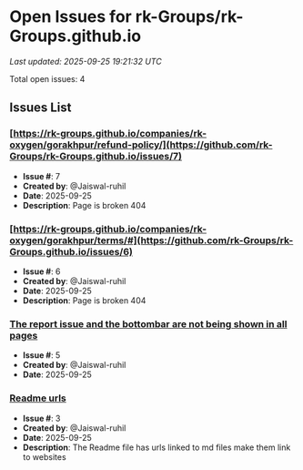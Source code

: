 # Open Issues for rk-Groups/rk-Groups.github.io

*Last updated: 2025-09-25 19:21:32 UTC*

Total open issues: 4

## Issues List

### [https://rk-groups.github.io/companies/rk-oxygen/gorakhpur/refund-policy/](https://github.com/rk-Groups/rk-Groups.github.io/issues/7)
- **Issue #**: 7
- **Created by**: @Jaiswal-ruhil
- **Date**: 2025-09-25
- **Description**: Page is broken 404

### [https://rk-groups.github.io/companies/rk-oxygen/gorakhpur/terms/#](https://github.com/rk-Groups/rk-Groups.github.io/issues/6)
- **Issue #**: 6
- **Created by**: @Jaiswal-ruhil
- **Date**: 2025-09-25
- **Description**: Page is broken 404

### [The report issue and the bottombar are not being shown in all pages](https://github.com/rk-Groups/rk-Groups.github.io/issues/5)
- **Issue #**: 5
- **Created by**: @Jaiswal-ruhil
- **Date**: 2025-09-25

### [Readme urls](https://github.com/rk-Groups/rk-Groups.github.io/issues/3)
- **Issue #**: 3
- **Created by**: @Jaiswal-ruhil
- **Date**: 2025-09-25
- **Description**: The Readme file has urls linked to md files make them link to websites


